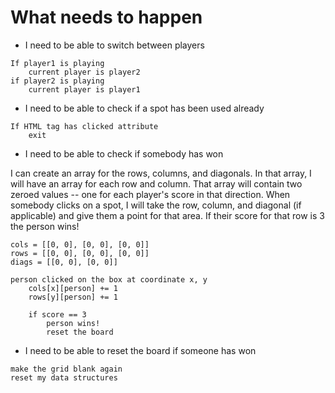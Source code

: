 # What needs to happen
* I need to be able to switch between players
```
If player1 is playing
    current player is player2
if player2 is playing
    current player is player1
```

* I need to be able to check if a spot has been used already
```
If HTML tag has clicked attribute
    exit
```
* I need to be able to check if somebody has won

I can create an array for the rows, columns, and diagonals. In that array, I will have an array for each row and column. That array will contain two zeroed values -- one for each player's score in that direction. When somebody clicks on a spot, I will take the row, column, and diagonal (if applicable) and give them a point for that area. If their score for that row is 3 the person wins!

```
cols = [[0, 0], [0, 0], [0, 0]]
rows = [[0, 0], [0, 0], [0, 0]]
diags = [[0, 0], [0, 0]]

person clicked on the box at coordinate x, y
    cols[x][person] += 1
    rows[y][person] += 1
    
    if score == 3
        person wins!
        reset the board
```

* I need to be able to reset the board if someone has won

```
make the grid blank again
reset my data structures
```
